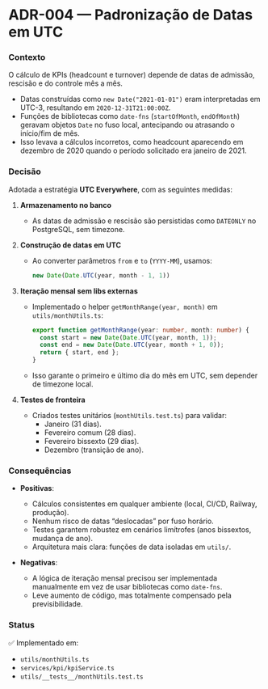 # ADR-004 — Padronização de Datas em UTC

### Contexto
O cálculo de KPIs (headcount e turnover) depende de datas de admissão, rescisão e do controle mês a mês.

- Datas construídas como `new Date("2021-01-01")` eram interpretadas em UTC-3, resultando em `2020-12-31T21:00:00Z`.
- Funções de bibliotecas como `date-fns` (`startOfMonth`, `endOfMonth`) geravam objetos `Date` no fuso local, antecipando ou atrasando o início/fim de mês.
- Isso levava a cálculos incorretos, como headcount aparecendo em dezembro de 2020 quando o período solicitado era janeiro de 2021.


### Decisão
Adotada a estratégia **UTC Everywhere**, com as seguintes medidas:

1. **Armazenamento no banco**  
   - As datas de admissão e rescisão são persistidas como `DATEONLY` no PostgreSQL, sem timezone.

2. **Construção de datas em UTC**  
   - Ao converter parâmetros `from` e `to` (`YYYY-MM`), usamos:
     ```ts
     new Date(Date.UTC(year, month - 1, 1))
     ```

3. **Iteração mensal sem libs externas**  
   - Implementado o helper `getMonthRange(year, month)` em `utils/monthUtils.ts`:
     ```ts
     export function getMonthRange(year: number, month: number) {
       const start = new Date(Date.UTC(year, month, 1));
       const end = new Date(Date.UTC(year, month + 1, 0));
       return { start, end };
     }
     ```
   - Isso garante o primeiro e último dia do mês em UTC, sem depender de timezone local.

4. **Testes de fronteira**  
   - Criados testes unitários (`monthUtils.test.ts`) para validar:
     - Janeiro (31 dias).
     - Fevereiro comum (28 dias).
     - Fevereiro bissexto (29 dias).
     - Dezembro (transição de ano).

### Consequências
- **Positivas**:
  - Cálculos consistentes em qualquer ambiente (local, CI/CD, Railway, produção).
  - Nenhum risco de datas “deslocadas” por fuso horário.
  - Testes garantem robustez em cenários limítrofes (anos bissextos, mudança de ano).
  - Arquitetura mais clara: funções de data isoladas em `utils/`.

- **Negativas**:
  - A lógica de iteração mensal precisou ser implementada manualmente em vez de usar bibliotecas como `date-fns`.
  - Leve aumento de código, mas totalmente compensado pela previsibilidade.


### Status
✅ Implementado em:
- `utils/monthUtils.ts`
- `services/kpi/kpiService.ts`
- `utils/__tests__/monthUtils.test.ts`
